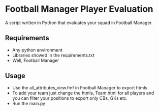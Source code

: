 Football Manager Player Evaluation
====================================

A script written in Python that evaluates your squad in Football Manager.

Requirements
------------
-   Any python environment
-   Libraries showed in the requirements.txt
-   Well, Football Manager

Usage
-----
- Use the all_attributes_view.fmf in Football Manager to export htmls
- To add your team just change the htmls, Team.html for all players and you can filter your positions 
to export only CBs, GKs etc.
- Run the main.py